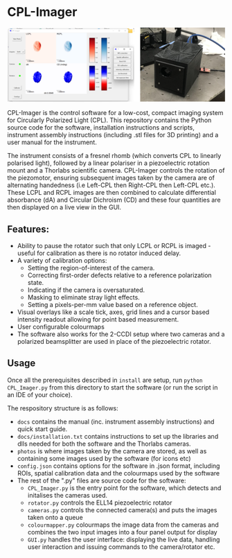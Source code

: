 # CPL-Imager
![GUI screenshot](docs/images/GUI.png)

CPL-Imager is the control software for a low-cost, compact imaging system for Circularly Polarized Light (CPL). This repository contains the Python source code for the software, installation instructions and scripts, instrument assembly instructions (including .stl files for 3D printing) and a user manual for the instrument.

The instrument consists of a fresnel rhomb (which converts CPL to linearly polarised light), followed by a linear polariser in a piezoelectric rotation mount and a Thorlabs scientific camera. CPL-Imager controls the rotation of the piezomotor, ensuring subsequent images taken by the camera are of alternating handedness (i.e Left-CPL then Right-CPL then Left-CPL etc.). These LCPL and RCPL images are then combined to calculate differential absorbance (dA) and Circular Dichroism (CD) and these four quantities are then displayed on a live view in the GUI.

## Features:
- Ability to pause the rotator such that only LCPL or RCPL is imaged - useful for calibration as there is no rotator induced delay.
- A variety of calibration options: 
    - Setting the region-of-interest of the camera.
    - Correcting first-order defects relative to a reference polarization state.
    - Indicating if the camera is oversaturated.
    - Masking to eliminate stray light effects.
    - Setting a pixels-per-mm value based on a reference object.
- Visual overlays like a scale tick, axes, grid lines and a cursor based intensity readout allowing for point based measurement.
- User configurable colourmaps 
- The software also works for the 2-CCDI setup where two cameras and a polarized beamsplitter are used in place of the piezoelectric rotator.

## Usage
Once all the prerequisites described in ``install`` are setup, run ``python CPL_Imager.py`` from this directory to start the software (or run the script in an IDE of your choice). 

The respository structure is as follows:
- ``docs`` contains the manual (inc. instrument assembly instructions) and quick start guide.
- ``docs/installation.txt`` contains instructions to set up the libraries and dlls needed for both the software and the Thorlabs cameras.
- ``photos`` is where images taken by the camera are stored, as well as containing some images used by the software (for icons etc)
- ``config.json`` contains options for the software in .json format, including ROIs, spatial calibration data and the colourmaps used by the software
- The rest of the ".py" files are source code for the software:
    - ``CPL_Imager.py`` is the entry point for the software, which detects and initalises the cameras used.
    - ``rotator.py`` controls the ELL14 piezoelectric rotator
    - ``cameras.py`` controls the connected camera(s) and puts the images taken onto a queue
    - ``colourmapper.py`` colourmaps the image data from the cameras and combines the two input images into a four panel output for display
    - ``GUI.py`` handles the user interface: displaying the live data, handling user interaction and issuing commands to the camera/rotator etc.
    
